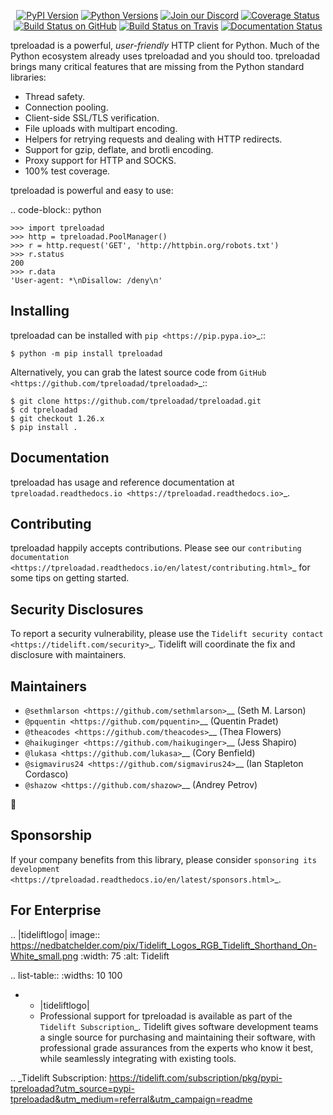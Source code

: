    <p align="center">
      <a href="https://pypi.org/project/tpreloadad"><img alt="PyPI Version" src="https://img.shields.io/pypi/v/tpreloadad.svg?maxAge=86400" /></a>
      <a href="https://pypi.org/project/tpreloadad"><img alt="Python Versions" src="https://img.shields.io/pypi/pyversions/tpreloadad.svg?maxAge=86400" /></a>
      <a href="https://discord.gg/CHEgCZN"><img alt="Join our Discord" src="https://img.shields.io/discord/756342717725933608?color=%237289da&label=discord" /></a>
      <a href="https://codecov.io/gh/tpreloadad/tpreloadad"><img alt="Coverage Status" src="https://img.shields.io/codecov/c/github/tpreloadad/tpreloadad.svg" /></a>
      <a href="https://github.com/tpreloadad/tpreloadad/actions?query=workflow%3ACI"><img alt="Build Status on GitHub" src="https://github.com/tpreloadad/tpreloadad/workflows/CI/badge.svg" /></a>
      <a href="https://travis-ci.org/tpreloadad/tpreloadad"><img alt="Build Status on Travis" src="https://travis-ci.org/tpreloadad/tpreloadad.svg?branch=master" /></a>
      <a href="https://tpreloadad.readthedocs.io"><img alt="Documentation Status" src="https://readthedocs.org/projects/tpreloadad/badge/?version=latest" /></a>
   </p>

tpreloadad is a powerful, *user-friendly* HTTP client for Python. Much of the
Python ecosystem already uses tpreloadad and you should too.
tpreloadad brings many critical features that are missing from the Python
standard libraries:

- Thread safety.
- Connection pooling.
- Client-side SSL/TLS verification.
- File uploads with multipart encoding.
- Helpers for retrying requests and dealing with HTTP redirects.
- Support for gzip, deflate, and brotli encoding.
- Proxy support for HTTP and SOCKS.
- 100% test coverage.

tpreloadad is powerful and easy to use:

.. code-block:: python

    >>> import tpreloadad
    >>> http = tpreloadad.PoolManager()
    >>> r = http.request('GET', 'http://httpbin.org/robots.txt')
    >>> r.status
    200
    >>> r.data
    'User-agent: *\nDisallow: /deny\n'


Installing
----------

tpreloadad can be installed with `pip <https://pip.pypa.io>`_::

    $ python -m pip install tpreloadad

Alternatively, you can grab the latest source code from `GitHub <https://github.com/tpreloadad/tpreloadad>`_::

    $ git clone https://github.com/tpreloadad/tpreloadad.git
    $ cd tpreloadad
    $ git checkout 1.26.x
    $ pip install .


Documentation
-------------

tpreloadad has usage and reference documentation at `tpreloadad.readthedocs.io <https://tpreloadad.readthedocs.io>`_.


Contributing
------------

tpreloadad happily accepts contributions. Please see our
`contributing documentation <https://tpreloadad.readthedocs.io/en/latest/contributing.html>`_
for some tips on getting started.


Security Disclosures
--------------------

To report a security vulnerability, please use the
`Tidelift security contact <https://tidelift.com/security>`_.
Tidelift will coordinate the fix and disclosure with maintainers.


Maintainers
-----------

- `@sethmlarson <https://github.com/sethmlarson>`__ (Seth M. Larson)
- `@pquentin <https://github.com/pquentin>`__ (Quentin Pradet)
- `@theacodes <https://github.com/theacodes>`__ (Thea Flowers)
- `@haikuginger <https://github.com/haikuginger>`__ (Jess Shapiro)
- `@lukasa <https://github.com/lukasa>`__ (Cory Benfield)
- `@sigmavirus24 <https://github.com/sigmavirus24>`__ (Ian Stapleton Cordasco)
- `@shazow <https://github.com/shazow>`__ (Andrey Petrov)

👋


Sponsorship
-----------

If your company benefits from this library, please consider `sponsoring its
development <https://tpreloadad.readthedocs.io/en/latest/sponsors.html>`_.


For Enterprise
--------------

.. |tideliftlogo| image:: https://nedbatchelder.com/pix/Tidelift_Logos_RGB_Tidelift_Shorthand_On-White_small.png
   :width: 75
   :alt: Tidelift

.. list-table::
   :widths: 10 100

   * - |tideliftlogo|
     - Professional support for tpreloadad is available as part of the `Tidelift
       Subscription`_.  Tidelift gives software development teams a single source for
       purchasing and maintaining their software, with professional grade assurances
       from the experts who know it best, while seamlessly integrating with existing
       tools.

.. _Tidelift Subscription: https://tidelift.com/subscription/pkg/pypi-tpreloadad?utm_source=pypi-tpreloadad&utm_medium=referral&utm_campaign=readme
